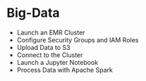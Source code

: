 # Big-Data
* Launch an EMR Cluster
* Configure Security Groups and IAM Roles
* Upload Data to S3
* Connect to the Cluster
* Launch a Jupyter Notebook
* Process Data with Apache Spark
